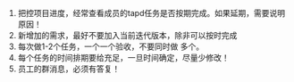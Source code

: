 1. 把控项目进度，经常查看成员的tapd任务是否按期完成。如果延期，需要说明原因！
2. 新增加的需求，最好不要加入当前迭代版本，除非可以按时完成
3. 每次做1-2个任务，一个一个验收，不要同时做 多个。
4. 每个任务的时间排期要给充足，一旦时间确定，尽量少修改！
5. 员工的群消息，必须有答复！